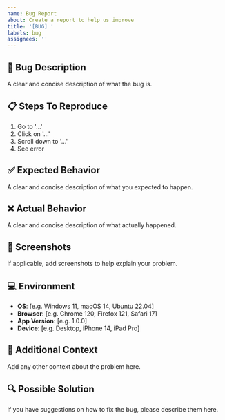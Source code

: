 ```yaml
---
name: Bug Report
about: Create a report to help us improve
title: '[BUG] '
labels: bug
assignees: ''
---
```


## 🐛 Bug Description
A clear and concise description of what the bug is.

## 📋 Steps To Reproduce
1. Go to '...'
2. Click on '...'
3. Scroll down to '...'
4. See error

## ✅ Expected Behavior
A clear and concise description of what you expected to happen.

## ❌ Actual Behavior
A clear and concise description of what actually happened.

## 📸 Screenshots
If applicable, add screenshots to help explain your problem.

## 💻 Environment
- **OS**: [e.g. Windows 11, macOS 14, Ubuntu 22.04]
- **Browser**: [e.g. Chrome 120, Firefox 121, Safari 17]
- **App Version**: [e.g. 1.0.0]
- **Device**: [e.g. Desktop, iPhone 14, iPad Pro]

## 📝 Additional Context
Add any other context about the problem here.

## 🔍 Possible Solution
If you have suggestions on how to fix the bug, please describe them here.
